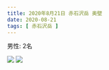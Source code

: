 ```yaml
---
title: 2020年8月21日 赤石沢岳 奥壁
date: 2020-08-21
tags: [ 赤石沢岳 ]
---
```


男性: 2名

![](/2020/08/21/20200821/1.jpg)
![](/2020/08/21/20200821/2.jpg)
